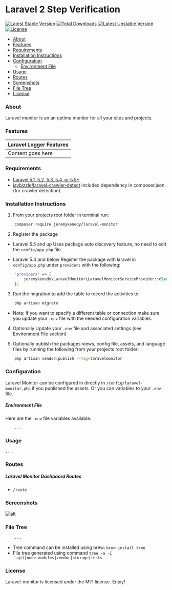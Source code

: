 # Laravel 2 Step Verification

[![Latest Stable Version](https://poser.pugx.org/jeremykenedy/laravel-monitor/v/stable)](https://packagist.org/packages/jeremykenedy/laravel-monitor)
[![Total Downloads](https://poser.pugx.org/jeremykenedy/laravel-monitor/downloads)](https://packagist.org/packages/jeremykenedy/laravel-monitor)
[![Latest Unstable Version](https://poser.pugx.org/jeremykenedy/laravel-monitor/v/unstable)](https://packagist.org/packages/jeremykenedy/laravel-monitor)
[![License](https://poser.pugx.org/jeremykenedy/laravel-monitor/license)](https://packagist.org/packages/jeremykenedy/laravel-monitor)

- [About](#about)
- [Features](#features)
- [Requirements](#requirements)
- [Installation Instructions](#installation-instructions)
- [Configuration](#configuration)
    - [Environment File](#environment-file)
- [Usage](#usage)
- [Routes](#routes)
- [Screenshots](#screenshots)
- [File Tree](#file-tree)
- [License](#license)

### About
Laravel monitor is an an uptime monitor for all your sites and projects.

### Features

| Laravel Logger Features  |
| :------------ |
|Content goes here|

### Requirements
* [Laravel 5.1, 5.2, 5.3, 5.4, or 5.5+](https://laravel.com/docs/installation)
* [jaybizzle/laravel-crawler-detect](https://github.com/JayBizzle/Laravel-Crawler-Detect) included dependency in composer.json (for crawler detection)

### Installation Instructions
1. From your projects root folder in terminal run:

```bash
    composer require jeremykenedy/laravel-monitor
```

2. Register the package

* Laravel 5.5 and up
Uses package auto discovery feature, no need to edit the `config/app.php` file.

* Laravel 5.4 and below
Register the package with laravel in `config/app.php` under `providers` with the following:

```php
    'providers' => [
        jeremykenedy\LaravelMonitor\LaravelMonitorServiceProvider::class,
    ];
```

3. Run the migration to add the table to record the activities to:

```php
    php artisan migrate
```

* Note: If you want to specify a different table or connection make sure you update your `.env` file with the needed configuration variables.

4. Optionally Update your `.env` file and associated settings (see [Environment File](#environment-file) section)

5. Optionally publish the packages views, config file, assets, and language files by running the following from your projects root folder:

```bash
    php artisan vendor:publish --tag=laravelmonitor
```

### Configuration
Laravel Monitor can be configured in directly in `/config/laravel-monitor.php` if you published the assets.
Or you can variables to your `.env` file.

##### Environment File
Here are the `.env` file variables available:

```bash
    ...
```

### Usage
    ...

### Routes
##### Laravel Monitor Dashbaord Routes

* ```/route```

### Screenshots
![alt](url)

### File Tree

```bash
    ...
```

* Tree command can be installed using brew: `brew install tree`
* File tree generated using command `tree -a -I '.git|node_modules|vendor|storage|tests`

### License
Laravel-monitor is licensed under the MIT license. Enjoy!


